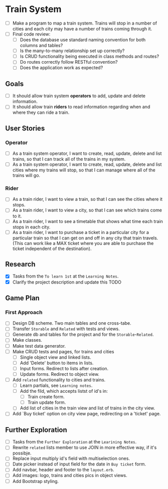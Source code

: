 # Train System #

- [ ] Make a program to map a train system. Trains will stop in a number of cities and each city may have a number of trains coming through it.
- [ ] Final code review:
  - [ ] Does the database use standard naming convention for both columns and tables?
  - [ ] Is the many-to-many relationship set up correctly?
  - [ ] Is CRUD functionality being executed in class methods and routes?
  - [ ] Do routes correctly follow RESTful convention?
  - [ ] Does the application work as expected?

## Goals ##

- [ ] It should allow train system **operators** to add, update and delete information.
- [ ] It should allow train **riders** to read information regarding when and where they can ride a train.

## User Stories ##

### Operator ###

- [ ] As a train system operator, I want to create, read, update, delete and list trains, so that I can track all of the trains in my system.
- [ ] As a train system operator, I want to create, read, update, delete and list cities where my trains will stop, so that I can manage where all of the trains will go.

### Rider ###

- [ ] As a train rider, I want to view a train, so that I can see the cities where it stops.
- [ ] As a train rider, I want to view a city, so that I can see which trains come to it.
- [ ] As a train rider, I want to see a timetable that shows what time each train stops in each city.
- [ ] As a train rider, I want to purchase a ticket in a particular city for a particular train so that I can get on and off in any city that train travels. (This can work like a MAX ticket where you are able to purchase the ticket independent of the destination).

## Research ##

- [x] Tasks from the `To learn 1st` at the `Learning Notes`.
- [x] Clarify the project description and update this TODO
  
## Game Plan ##

### First Approach ###

- [ ] Design DB scheme.  Two main tables and one cross-tabe.
- [ ] Transfer `Storable` and `Related` with tests and views.
- [ ] Generate db and tables for the project and for the `Storable`-`Related`.
- [ ] Make classes.
- [ ] Make test data generator.
- [ ] Make CRUD tests and pages, for trains and cities
  - [ ] Single object view and linked lists.
  - [ ] Add 'Delete' button to items in lists.
  - [ ] Input forms.  Redirect to lists after creation.
  - [ ] Update forms. Redirect to object view.
- [ ] Add `related` functionality to cities and trains.
  - [ ] Learn partials, see `Learning notes`.
  - [ ] Add the fild, which accepts listst of id's in:
    - [ ] Train create form.
    - [ ] Train update form.
  - [ ] Add list of cities in the train view and list of trains in the city view.
- [ ] Add `Buy ticket' option on city view page, redirecting on a 'ticket' page.

## Further Exploration ##

- [ ] Tasks from the `Further Exploration` at the `Learining Notes`.
- [ ] Rewrite `related` lists member to use JOIN in more effective way, if it's possibje.
- [ ] Replace input multiply id's field with multiselection ones.
- [ ] Date picker instead of input field for the date in `Buy ticket` form.
- [ ] Add navbar, header and footer to the `layout.erb`.
- [ ] Add images: logo, trains and cities pics in object views.
- [ ] Add Bootstrap styling.

